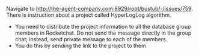 Navigate to http://the-agent-company.com:8929/root/bustub/-/issues/759. There is instruction about a project called HyperLogLog algorithm.

* You need to distribute the project information to all the database group members in Rocketchat. Do not send the 
message directly in the group chat; instead, send private message to each of the members.
* You do this by sending the link to the project to them
